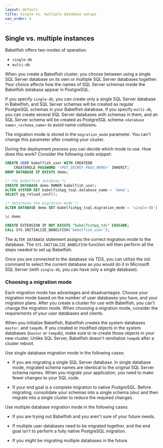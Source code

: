 ```yaml
---
layout: default
title: Single vs. multiple database setups
nav_order: 4
---
```

## Single vs. multiple instances

Babelfish offers two modes of operation:

- `single-db`
- `multi-db`

When you create a Babelfish cluster, you choose between using a single
SQL Server database on its own or multiple SQL Server databases together.
Your choice affects how the names of SQL Server schemas inside the Babelfish
database appear in PostgreSQL.

If you specify `single-db`, you can create only a single SQL Server database in
Babelfish, and SQL Server schemas will be created as regular PostgreSQL schemas
in your Babelfish database.  If you specify `multi-db`, you can create
several SQL Server databases with schemas in them, and an SQL Server schema will
be created as PostgreSQL schema `<database name>_<schema_name>` to avoid name
collisions.

The migration mode is stored in the `migration_mode` parameter. You can't change
this parameter after creating your cluster.

During the deployment process you can decide which mode to use.
How does this work? Consider the following code snippet:  

```sql
CREATE USER babelfish_user WITH CREATEDB 
	CREATEROLE PASSWORD '<PUT_SECRET_PASS_HERE>' INHERIT;
DROP DATABASE IF EXISTS demo;

/* the Babelfish database */
CREATE DATABASE demo OWNER babelfish_user;
ALTER SYSTEM SET babelfishpg_tsql.database_name = 'demo';
SELECT pg_reload_conf();

/* determine the migration mode */
ALTER DATABASE demo SET babelfishpg_tsql.migration_mode = 'single-db'|'multi-db';

\c demo

CREATE EXTENSION IF NOT EXISTS "babelfishpg_tds" CASCADE;
CALL SYS.INITIALIZE_BABELFISH('babelfish_user');
```

The `ALTER DATABASE` statement assigns the correct migration mode to the
database.  The `SYS.INITIALIZE_BABELFISH` function will then perform all
the steps needed to set up Babelfish.

Once you are connected to the database via TDS, you can utilize the `USE`
command to select the current database as you would do it in Microsoft
SQL Server (with `single-db`, you can have only a single database).


### Choosing a migration mode

Each migration mode has advantages and disadvantages. Choose your migration
mode based on the number of user databases you have, and your migration plans.
After you create a cluster for use with Babelfish, you can't change the
migration mode. When choosing a migration mode, consider the requirements of
your user databases and clients.

When you initialize Babelfish, Babelfish creates the system databases
`master`. and `tempdb`.  If you created or modified objects in the
system databases (`master` or `tempdb`), make sure to re-create those objects
in your new cluster.  Unlike SQL Server, Babelfish doesn't reinitialize `tempdb`
after a cluster reboot.

Use single database migration mode in the following cases:

- If you are migrating a single SQL Server database. In single database mode,
  migrated schema names are identical to the original SQL Server schema names.
  When you migrate your application, you need to make fewer changes to your
  SQL code.

- If your end goal is a complete migration to native PostgreSQL.  Before
  migrating, consolidate your schemas into a single schema (`dbo`) and then migrate
  into a single cluster to reduce the required changes.

Use multiple database migration mode in the following cases:

- If you are trying out Babelfish and you aren't sure of your future needs.

- If multiple user databases need to be migrated together, and the end goal isn't
  to perform a fully native PostgreSQL migration.

- If you might be migrating multiple databases in the future.
